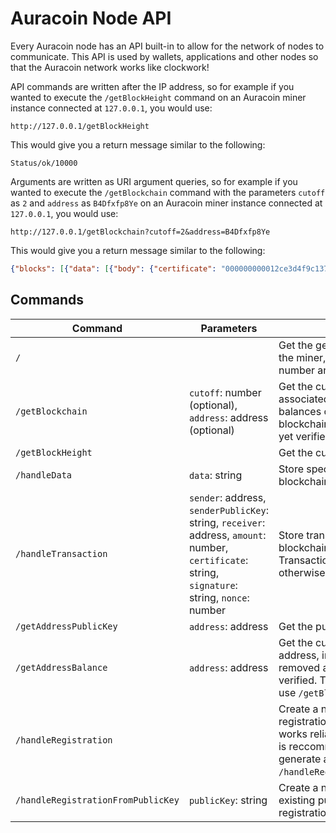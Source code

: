 # Auracoin Node API
Every Auracoin node has an API built-in to allow for the network of nodes to
communicate. This API is used by wallets, applications and other nodes so that
the Auracoin network works like clockwork!

API commands are written after the IP address, so for example if you wanted to
execute the `/getBlockHeight` command on an Auracoin miner instance connected at
`127.0.0.1`, you would use:

```
http://127.0.0.1/getBlockHeight
```

This would give you a return message similar to the following:

```
Status/ok/10000
```

Arguments are written as URI argument queries, so for example if you wanted to
execute the `/getBlockchain` command with the parameters `cutoff` as `2` and
`address` as `B4Dfxfp8Ye` on an Auracoin miner instance connected at
`127.0.0.1`, you would use:

```
http://127.0.0.1/getBlockchain?cutoff=2&address=B4Dfxfp8Ye
```

This would give you a return message similar to the following:

```json
{"blocks": [{"data": [{"body": {"certificate": "000000000012ce3d4f9c137d337d5c07972ac99caa3ecc08aff96d876d702d9e31ae8a37e27dd9498591bd3d9ce62f71cc7164c6f51059395c89c8703a7fb9826348b0ee1eB4Dfxfp8Ye1000000009222528413476485610", "receiver": "B4Dfxfp8Ye", "amount": 100000000, "signature": "d0089ccb3962ad0cc99232a6df43ab75b25866d98a4c9ddb8487ea36b359fb6e505945fd10893af398d07260b48aa7dddde1c5c0942a0c76cade00b699d080e6", "senderPublicKey": "12ce3d4f9c137d337d5c07972ac99caa3ecc08aff96d876d702d9e31ae8a37e27dd9498591bd3d9ce62f71cc7164c6f51059395c89c8703a7fb9826348b0ee1e", "sender": "0000000000", "nonce": 9222528413476485610}, "type": "transaction"}], "hash": "000006d4749aea3940e6b0ad5e7d99c9f82e30c8d90669eb98aad1e99c5e9893", "timestamp": 1569167560.858298, "difficulty": 0.25, "previousHash": "0000025195a1c0f530bf65b88a2ff4f7b836744dce25693972379a4e2a8b9c0a", "nonce": 512559}, {"data": [{"body": {"certificate": "000000000012ce3d4f9c137d337d5c07972ac99caa3ecc08aff96d876d702d9e31ae8a37e27dd9498591bd3d9ce62f71cc7164c6f51059395c89c8703a7fb9826348b0ee1eB4Dfxfp8Ye10000000017965350742336070646", "receiver": "B4Dfxfp8Ye", "amount": 100000000, "signature": "a39492e5a208133aa6f2053098957e0da37c206d0b0ae6ef66c129383d5961d3a47aeedeb37e34251658232038e73f2bce6927d039672929ef1175b409466953", "senderPublicKey": "12ce3d4f9c137d337d5c07972ac99caa3ecc08aff96d876d702d9e31ae8a37e27dd9498591bd3d9ce62f71cc7164c6f51059395c89c8703a7fb9826348b0ee1e", "sender": "0000000000", "nonce": 17965350742336070646}, "type": "transaction"}], "hash": "00000889279687fb27b5aca60252989bef0a42921f1a94db41fd92032310165f", "timestamp": 1569167573.588723, "difficulty": 0.25, "previousHash": "000006d4749aea3940e6b0ad5e7d99c9f82e30c8d90669eb98aad1e99c5e9893", "nonce": 334410}], "difficulty": 0.25, "verifiedAmounts": {"B4Dfxfp8Ye": 69800000000}}
```

## Commands
| Command                            | Parameters                                                                                                                                       | Description                                                                                                                                                                                         |
|------------------------------------|--------------------------------------------------------------------------------------------------------------------------------------------------|-----------------------------------------------------------------------------------------------------------------------------------------------------------------------------------------------------|
| `/`                                |                                                                                                                                                  | Get the general information about the miner, such as the version number and the reward address.                                                                                                     |
| `/getBlockchain`                   | `cutoff`: number (optional), `address`: address (optional)                                                                                       | Get the current blockchain and associated data, including the balances of addresses. This blockchain does not include not yet verified blocks.                                                      |
| `/getBlockHeight`                  |                                                                                                                                                  | Get the current block height.                                                                                                                                                                       |
| `/handleData`                      | `data`: string                                                                                                                                   | Store specified data on the blockchain as type `data`.                                                                                                                                              |
| `/handleTransaction`               | `sender`: address, `senderPublicKey`: string, `receiver`: address, `amount`: number, `certificate`: string, `signature`: string, `nonce`: number | Store transaction on the blockchain as type `transaction`. Transaction must be valid or otherwise it would be rejected.                                                                             |
| `/getAddressPublicKey`             | `address`: address                                                                                                                               | Get the public key of an address.                                                                                                                                                                   |
| `/getAddressBalance`               | `address`: address                                                                                                                               | Get the current balance of an address, including added or removed amounts that are not yet verified. To get verified amounts, use  `/getBlockchain`.                                                |
| `/handleRegistration`              |                                                                                                                                                  | Create a new address and get the registration details. This only works reliably for one miner, so it is reccommended for you to generate a keypair and then use `/handleRegistrationFromPublicKey`. |
| `/handleRegistrationFromPublicKey` | `publicKey`: string                                                                                                                              | Create a new address from an existing public key and get the registration details.                                                                                                                  |